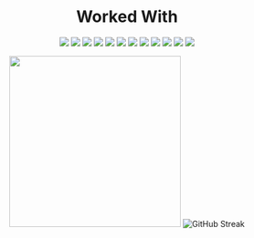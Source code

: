 <div align="center">

<h1>Worked With</h1>
<img src="https://img.shields.io/badge/-Java-black?logo=oracle&style=for-the-badge&logoColor=blue"></img>
<img src="https://img.shields.io/badge/-SQL-black?logo=mysql&style=for-the-badge&logoColor=blue"></img>
<img src="https://img.shields.io/badge/-Linux-black?logo=arch-linux&style=for-the-badge&logoColor=blue"></img>
<img src="https://img.shields.io/badge/-Python-black?logo=python&style=for-the-badge&logoColor=blue"></img>
<img src="https://img.shields.io/badge/-Qt-black?logo=qt&style=for-the-badge&logoColor=blue"></img>
<img src="https://img.shields.io/badge/-C++-black?logo=cplusplus&style=for-the-badge&logoColor=blue"></img>
<img src="https://img.shields.io/badge/-OpenGL-black?logo=opengl&style=for-the-badge&logoColor=blue"></img>
<img src="https://img.shields.io/badge/-FFmpeg-black?logo=ffmpeg&style=for-the-badge&logoColor=blue"></img>
<img src="https://img.shields.io/badge/-C-black?logo=c&style=for-the-badge&logoColor=blue"></img>
<img src="https://img.shields.io/badge/-C Sharp-black?logo=.net&style=for-the-badge&logoColor=blue"></img>
<img src="https://img.shields.io/badge/-Javascript-black?logo=javascript&style=for-the-badge&logoColor=blue"></img>
<img src="https://img.shields.io/badge/-Flask-black?logo=flask&style=for-the-badge&logoColor=blue"></img>


<p>
  <img style="padding=0; width:300px;" src="https://cat-stats.vercel.app/api/top-langs/?username=GlaucousGlaucus&theme=highcontrast&layout=compact&show_icons=true&hide_border=true&count_private=true"/><a href="https://git.io/streak-stats"></a>
  <img src="https://github-readme-streak-stats.herokuapp.com?user=GlaucousGlaucus&theme=highcontrast&hide_border=true&border_radius=2&short_numbers=true&date_format=M%20j%5B%2C%20Y%5D&mode=weekly&card_width=300&card_height=120" alt="GitHub Streak" /></a>
</p>
</div>
